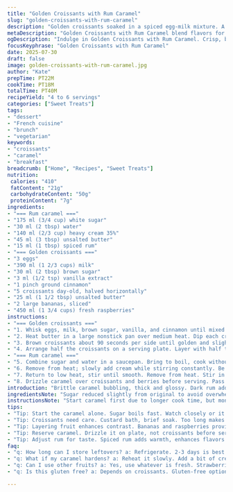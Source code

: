 ```yaml
---
title: "Golden Croissants with Rum Caramel"
slug: "golden-croissants-with-rum-caramel"
description: "Golden croissants soaked in a spiced egg-milk mixture. A caramel sauce with dark rum, butter, sugar, cream. Berries and bananas for freshness. Caramel cooked to amber, careful with cream addition. Croissants pan-fried till crisp and golden. Layered with fruit for texture and tartness. A balanced treat. 4 to 6 servings. Vegetarian, gluten-removed by choice of croissants. Slight cinnamon spice in custard. Moderate sweetness in caramel. Quick assembly and short cooking times. Traditional flavors with a twist."
metaDescription: "Golden Croissants with Rum Caramel blend flavors for dessert or breakfast. A delightful balance of sweetness and tartness."
ogDescription: "Indulge in Golden Croissants with Rum Caramel. Crisp, buttery croissants layered with fresh fruit and rich caramel sauce."
focusKeyphrase: "Golden Croissants with Rum Caramel"
date: 2025-07-30
draft: false
image: golden-croissants-with-rum-caramel.jpg
author: "Kate"
prepTime: PT22M
cookTime: PT18M
totalTime: PT40M
recipeYield: "4 to 6 servings"
categories: ["Sweet Treats"]
tags:
- "dessert"
- "French cuisine"
- "brunch"
- "vegetarian"
keywords:
- "croissants"
- "caramel"
- "breakfast"
breadcrumb: ["Home", "Recipes", "Sweet Treats"]
nutrition: 
 calories: "410"
 fatContent: "21g"
 carbohydrateContent: "50g"
 proteinContent: "7g"
ingredients:
- "=== Rum caramel ==="
- "175 ml (3/4 cup) white sugar"
- "30 ml (2 tbsp) water"
- "140 ml (2/3 cup) heavy cream 35%"
- "45 ml (3 tbsp) unsalted butter"
- "15 ml (1 tbsp) spiced rum"
- "=== Golden croissants ==="
- "3 eggs"
- "390 ml (1 2/3 cups) milk"
- "30 ml (2 tbsp) brown sugar"
- "3 ml (1/2 tsp) vanilla extract"
- "1 pinch ground cinnamon"
- "5 croissants day-old, halved horizontally"
- "25 ml (1 1/2 tbsp) unsalted butter"
- "2 large bananas, sliced"
- "450 ml (1 3/4 cups) fresh raspberries"
instructions:
- "=== Golden croissants ==="
- "1. Whisk eggs, milk, brown sugar, vanilla, and cinnamon until mixed well. Set aside."
- "2. Heat butter in a large nonstick pan over medium heat. Dip each croissant half in custard mix, soak for 5 seconds, then immediately place in pan."
- "3. Brown croissants about 90 seconds per side until golden and slightly crisp. Add more butter if needed. Work in batches."
- "4. Arrange half the croissants on a serving plate. Layer with half the bananas and raspberries. Top with remaining croissant halves to form sandwiches. Add remaining fruit on top."
- "=== Rum caramel ==="
- "5. Combine sugar and water in a saucepan. Bring to boil, cook without stirring until deep amber color, about 8 minutes. Watch carefully to avoid burning."
- "6. Remove from heat; slowly add cream while stirring constantly. Be cautious of steam and splatters."
- "7. Return to low heat, stir until smooth. Remove from heat. Stir in butter and rum until fully melted and integrated."
- "8. Drizzle caramel over croissants and berries before serving. Pass remaining sauce alongside."
introduction: "Brittle caramel bubbling, thick and glossy. Dark rum adding warmth, butter softening edges. The smell – sugar turning deep amber. Croissants old enough to soak but not fall apart. Custard mix sweet, speckled with cinnamon and vanilla. Fruit in red and gold, fresh and sharp. Quick sear in butter, edges crisp, insides soft and dripping vanilla egg. Stacking halves, fruit bursting between. Ripples of caramel overtop, sticky dripping down sides. Sweet meets tart, smooth and crunchy together. Little breakfast or late dessert. Balanced but bold flavors, a mix of textures and warmth. Fade fast once plated, best shared."
ingredientsNote: "Sugar reduced slightly from original to avoid overwhelming sweetness. Water amount trimmed to control caramel consistency — too much makes it soft, too little burns easy. Butter softened in caramel to enrich, but less than standard for a lighter finish. Spiced rum swapped in for traditional dark rum – adds a cinnamon and clove hint. Brown sugar in custard introduces a molasses note, replacing granulated sugar for depth. Five croissants instead of four to balance with fruit quantity; day-old croissants soak better and hold shape longer. Vanilla and cinnamon measured precisely to keep spice subtle, not overpowering. Fresh raspberries preferred over frozen to maintain freshness and color vibrancy. Bananas sliced thick enough to hold integrity after assembly but thin enough to blend texture. Butter for cooking cut down slightly to reduce grease but enough for crisp edges on croissants."
instructionsNote: "Start caramel first due to longer cook time, but monitor constantly once sugar boils — color changes fast. Cream must be added very slowly off heat to prevent violent bubbling — safety first. Reheat minutely to melt butter, never boil caramel after additions to preserve glossy texture. Croissant custard bath kept thin; too long in liquid softens croissants excessively, reducing pan-fry texture contrast. Medium heat essential for croissants: low doesn't brown, high burns. Use nonstick skillet for even browning and easy flipping. Work in batches to avoid overcrowding pan and steaming croissants. Layer fruit immediately after initial croissants are placed to avoid softening; fruit provides freshness and acidity to offset richness. Assemble sandwiches carefully, pressing gently but firmly so croissant halves hold fruit without crushing. Reserve some caramel sauce to pass at table — drizzling pre-serving risks sogginess. Serve warm or room temperature for best texture contrast."
tips:
- "Tip: Start the caramel alone. Sugar boils fast. Watch closely or it burns. Off heat, add cream in small amounts. Risk steam escaping."
- "Tip: Croissants need care. Custard bath, brief soak. Too long makes them soggy. Pan should be medium heat. Crisp edges matter."
- "Tip: Layering fruit enhances contrast. Bananas and raspberries provide freshness. Add right after croissants are cooked. Avoid soggy fruit."
- "Tip: Reserve caramel. Drizzle it on plate, not croissants before serving. Heat can soften texture. Maintain contrast for better quality."
- "Tip: Adjust rum for taste. Spiced rum adds warmth, enhances flavors. Monitor consistency of caramel – smooth is key, avoid hard bits."
faq:
- "q: How long can I store leftovers? a: Refrigerate. 2-3 days is best. Reheat gently. Do not freeze. Croissants lose texture if frozen."
- "q: What if my caramel hardens? a: Reheat it slowly. Add a bit of cream. Stir until smooth. Avoid high heat. It burns fast, lose gloss."
- "q: Can I use other fruits? a: Yes, use whatever is fresh. Strawberries, blueberries, or peaches work well. Each brings its own flair."
- "q: Is this gluten free? a: Depends on croissants. Gluten-free options available. Check packaging. Use certified gluten-free for safety."

---
```

